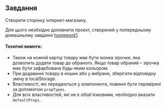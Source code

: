 ## Завдання

Створити сторінку інтернет-магазину.

Для цього необхідно доповнити проект, створений у попередньому домашньому завданні [homework1](../homework1/readme.md).

#### Технічні вимоги:

<!-- - Створити масив із колекцією товарів інтернет-магазину. -->
<!-- - Один товар повинен містити такі дані
  - Назва
  - Ціна
  - Шлях до картинки (url в інтернеті або шлях до файлу в папці `public`)
  - Артикул (будь-які цифри)
  - Колір -->
<!-- – Всього товарів має бути не менше 10. Тематика магазину – будь-яка. -->
<!-- - Покласти масив у JSON файл, який зберігатиметься в папці `public` вашого проекту. -->

<!-- - За допомогою AJAX запиту отримати дані з масиву товарів, записати в локальний state компонента головної сторінки. -->

<!-- - Вивести на сторінку перелік товарів. Дизайн можна взяти з [PSD](./musica.psd) файлу з секції `LATEST ARRIVALS IN MUSICA` або будь-який свій. Дизайн може бути будь-який, але він має бути. -->
<!-- - Картка товару та список товарів обов'язково повинні бути реалізовані як окремі компоненти. -->

<!-- - При натисканні на кнопку `Add to cart` має з'являтися модальне вікно з підтвердженням додавання товару в кошик (використовуйте відповідний компонент з [homework1](../homework1/readme.md). -->

- Також на кожній картці товару має бути іконка зірочки, яка дозволить додати товар до обраного. Якщо товар обраний – зірочка має бути зафарбована будь-яким кольором.
- При додаванні товару в кошик або у вибране, зберігати відповідну зміну в localStorage.
  <!-- - У шапці сайту показувати іконки кошика та обраного, поряд з якими має бути зазначена кількість товарів, які були додані до кошика чи обране. -->
  <!-- - Проект можна стилізувати за допомогою JSS чи SCSS. -->
  <!-- - Усі компоненти мають бути створені у вигляді ES6 класів. -->
- Властивості, які передаються у компоненти, повинні бути перевірені за допомогою `propTypes`.
- Для всіх властивостей, які не є обов'язковими, необхідно вказати `defaultProps`.
<!-- - На даний момент у додатку має бути лише одна сторінка – головна сторінка зі списком товарів. -->
